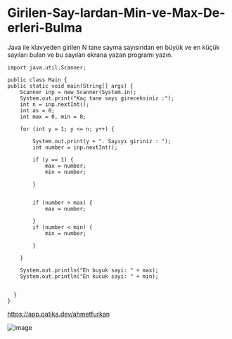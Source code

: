 # Girilen-Say-lardan-Min-ve-Max-De-erleri-Bulma
Java ile klavyeden girilen N tane sayma sayısından en büyük ve en küçük sayıları bulan ve bu sayıları ekrana yazan programı yazın.

    import java.util.Scanner;

    public class Main {
    public static void main(String[] args) {
        Scanner inp = new Scanner(System.in);
        System.out.print("Kaç tane sayı gireceksiniz :");
        int n = inp.nextInt();
        int as = 0;
        int max = 0, min = 0;

        for (int y = 1; y <= n; y++) {

            System.out.print(y + ". Sayıyı giriniz : ");
            int number = inp.nextInt();

            if (y == 1) {
                max = number;
                min = number;
              
            }


            if (number > max) {
                max = number;
               
            }
            if (number < min) {
                min = number;
                
            }

        }

        System.out.println("En buyuk sayi: " + max);
        System.out.println("En kucuk sayi: " + min);


      }
    }
https://app.patika.dev/ahmetfurkan




![image](https://user-images.githubusercontent.com/107626332/182335182-0da9b10c-ef4a-419f-a4b3-a945b5d2db01.png)
